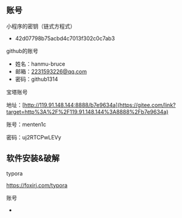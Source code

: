 ## 账号

小程序的密钥（链式方程式）

- 42d07798b75acbd4c7013f302c0c7ab3



github的账号

- 姓名：hanmu-bruce
- 邮箱：2231593226@qq.com
- 密码：github1314

宝塔账号

地址：[http://119.91.148.144:8888/b7e9634a](https://gitee.com/link?target=http%3A%2F%2F119.91.148.144%3A8888%2Fb7e9634a)

账号：menten1c

密码：uj2RTCPwLEVy



## 软件安装&破解

typora

https://foxirj.com/typora

账号

- 

